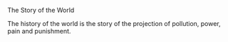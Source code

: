 The Story of the World

The history of the world is the story of the projection of pollution, power, pain and punishment.